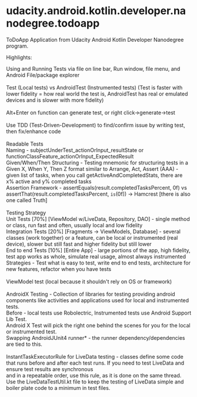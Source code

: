 # udacity.android.kotlin.developer.nanodegree.todoapp
ToDoApp Application from Udacity Android Kotlin Developer Nanodegree program.

Highlights:

Using and Running Tests via file on line bar, Run window, file menu, and Android File/package explorer\
\
Test (Local tests) vs AndroidTest (Instrumented tests) (Test is faster with lower fidelity = how real world the test is, AndroidTest has real or emulated devices and is slower with more fidelity)\
\
Alt+Enter on function can generate test, or right click->generate->test\
\
Use TDD (Test-Driven-Development) to find/confirm issue by writing test, then fix/enhance code\
\
Readable Tests\
Naming - subjectUnderTest_actionOrInput_resultState or functionClassFeature_actionOrInput_ExpectedResult\
Given/When/Then Structuring - Testing mnemonic for structuring tests in a Given X, When Y, Then Z format similar to Arrange, Act, Assert (AAA) - given list of tasks, when you call getActiveAndCompletedStats, there are x% active and y% completed tasks\
Assertion Framework - assertEquals(result.completedTasksPercent, 0f) vs assertThat(result.completedTasksPercent, `is`(0f)) -> Hamcrest [there is also one called Truth]\
\
Testing Strategy\
Unit Tests [70%] [ViewModel w/LiveData, Repository, DAO] - single method or class, run fast and often, usually local and low fidelity\
Integration Tests [20%] [Fragments -> ViewModels, Database] - several classes (work together) or a feature, can be local or instrumented (real device), slower but still fast and higher fidelity but still lower\
End to end Tests [10%] [Entire App] - large portions of the app, high fidelity, test app works as whole, simulate real usage, almost always instrumented\
Strategies - Test what is easy to test, write end to end tests, architecture for new features, refactor when you have tests\
\
ViewModel test (local because it shouldn't rely on OS or framework)\
\
AndroidX Testing - Collection of libraries for testing providing android components like activities and applications used for local and instrumented tests.\
Before - local tests use Robolectric, Instrumented tests use Android Support Lib Test.\
Android X Test will pick the right one behind the scenes for you for the local or instrumented test.\
Swapping AndroidJUnit4 runner* - the runner dependency/dependencies are tied to this.\
\
InstantTaskExecutorRule for LiveData testing - classes define some code that runs before and after each test runs. If you need to test LiveData and ensure test results are synchronous\
and in a repeatable order, use this rule, as it is done on the same thread.\
Use the LiveDataTestUtil.kt file to keep the testing of LiveData simple and boiler plate code to a minimum in test files.
